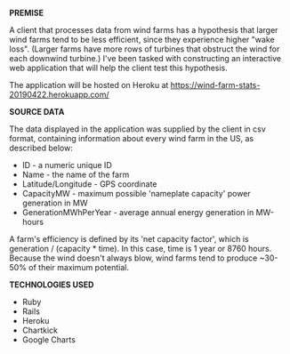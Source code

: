 **PREMISE**

A client that processes data from wind farms has a hypothesis that larger wind farms tend to be less efficient, since
they experience higher "wake loss".  (Larger farms have more rows of turbines
that obstruct the wind for each downwind turbine.) I've been tasked with constructing an interactive web
application that will help the client test this hypothesis.

The application will be hosted on Heroku at https://wind-farm-stats-20190422.herokuapp.com/

**SOURCE DATA**

The data displayed in the application was supplied by the client in csv format, containing information about every wind farm in the US, as described below:

* ID - a numeric unique ID
* Name - the name of the farm
* Latitude/Longitude - GPS coordinate
* CapacityMW - maximum possible 'nameplate capacity' power generation in MW
* GenerationMWhPerYear - average annual energy generation in MW-hours

A farm's efficiency is defined by its 'net capacity factor', which is
generation / (capacity * time).  In this case, time is 1 year or 8760 hours.
Because the wind doesn't always blow, wind farms tend to produce ~30-50%
of their maximum potential.

**TECHNOLOGIES USED**
- Ruby
- Rails
- Heroku
- Chartkick
- Google Charts
